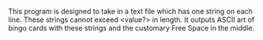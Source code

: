 This program is designed to take in a text file which has one string on each line. These strings cannot exceed <value?> in length. It outputs ASCII art of bingo cards with these strings and the customary Free Space in the middle.
